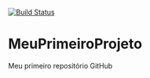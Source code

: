 [![Build Status](https://travis-ci.org/jaspm2004/meu-primeiro-projeto.svg?branch=master)](https://travis-ci.org/jaspm2004/meu-primeiro-projeto)
# MeuPrimeiroProjeto
Meu primeiro repositório GitHub
